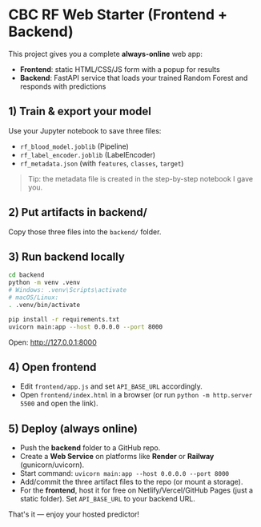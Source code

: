 
# CBC RF Web Starter (Frontend + Backend)

This project gives you a complete **always-online** web app:
- **Frontend**: static HTML/CSS/JS form with a popup for results
- **Backend**: FastAPI service that loads your trained Random Forest and responds with predictions

## 1) Train & export your model
Use your Jupyter notebook to save three files:
- `rf_blood_model.joblib` (Pipeline)
- `rf_label_encoder.joblib` (LabelEncoder)
- `rf_metadata.json`       (with `features`, `classes`, `target`)

> Tip: the metadata file is created in the step-by-step notebook I gave you.

## 2) Put artifacts in backend/
Copy those three files into the `backend/` folder.

## 3) Run backend locally
```bash
cd backend
python -m venv .venv
# Windows: .venv\Scripts\activate
# macOS/Linux:
. .venv/bin/activate

pip install -r requirements.txt
uvicorn main:app --host 0.0.0.0 --port 8000
```
Open: http://127.0.0.1:8000

## 4) Open frontend
- Edit `frontend/app.js` and set `API_BASE_URL` accordingly.
- Open `frontend/index.html` in a browser (or run `python -m http.server 5500` and open the link).

## 5) Deploy (always online)
- Push the **backend** folder to a GitHub repo.
- Create a **Web Service** on platforms like **Render** or **Railway** (gunicorn/uvicorn).
- Start command: `uvicorn main:app --host 0.0.0.0 --port 8000`
- Add/commit the three artifact files to the repo (or mount a storage).
- For the **frontend**, host it for free on Netlify/Vercel/GitHub Pages (just a static folder). Set `API_BASE_URL` to your backend URL.

That's it — enjoy your hosted predictor!
